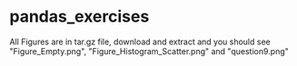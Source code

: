 # pandas_exercises

All Figures are in tar.gz file, download and extract and you should see "Figure_Empty.png", "Figure_Histogram_Scatter.png" and "question9.png"
